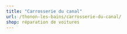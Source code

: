 ```yaml
---
title: "Carrosserie du canal"
url: /thonon-les-bains/carrosserie-du-canal/
shop: réparation de voitures
---
```

